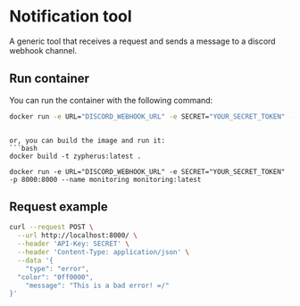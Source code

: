 # Notification tool

A generic tool that receives a request and sends a message to a discord webhook channel.

## Run container


You can run the container with the following command:

```bash
docker run -e URL="DISCORD_WEBHOOK_URL" -e SECRET="YOUR_SECRET_TOKEN" -p 8000:8000 --name monitoring en3sis/monitoring:latest
```
```

or, you can build the image and run it:
```bash
docker build -t zypherus:latest .

docker run -e URL="DISCORD_WEBHOOK_URL" -e SECRET="YOUR_SECRET_TOKEN" -p 8000:8000 --name monitoring monitoring:latest
```

## Request example

```bash
curl --request POST \
  --url http://localhost:8000/ \
  --header 'API-Key: SECRET' \
  --header 'Content-Type: application/json' \
  --data '{
	"type": "error",
  "color": "0ff0000",
	"message": "This is a bad error! =/"
}'
```
